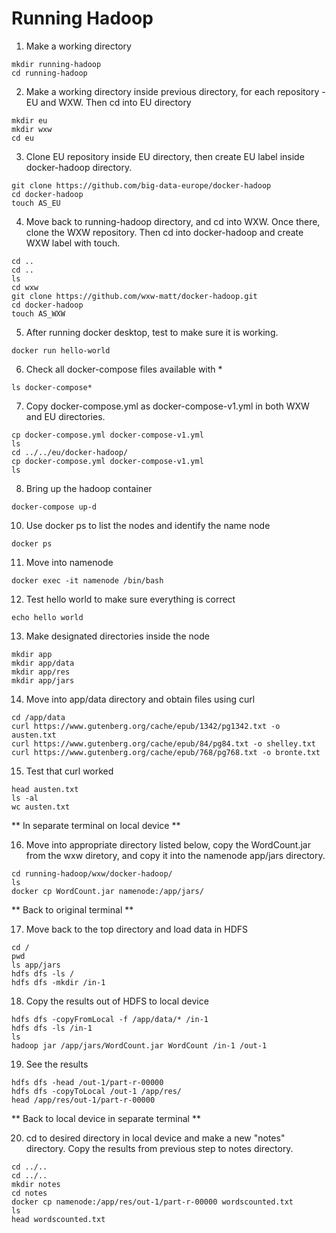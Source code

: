 # Running Hadoop

1. Make a working directory
```
mkdir running-hadoop
cd running-hadoop
```

2. Make a working directory inside previous directory, for each repository - EU and WXW. Then cd into EU directory
```
mkdir eu
mkdir wxw
cd eu
```

3. Clone EU repository inside EU directory, then create EU label inside docker-hadoop directory.
```
git clone https://github.com/big-data-europe/docker-hadoop
cd docker-hadoop
touch AS_EU
```
4. Move back to running-hadoop directory, and cd into WXW. Once there, clone the WXW repository. Then cd into docker-hadoop and create WXW label with touch.
```
cd ..
cd ..
ls
cd wxw
git clone https://github.com/wxw-matt/docker-hadoop.git
cd docker-hadoop
touch AS_WXW
```
5. After running docker desktop, test to make sure it is working.
```
docker run hello-world
```
6. Check all docker-compose files available with *
```
ls docker-compose*
```
7. Copy docker-compose.yml as docker-compose-v1.yml in both WXW and EU directories.
```
cp docker-compose.yml docker-compose-v1.yml
ls
cd ../../eu/docker-hadoop/
cp docker-compose.yml docker-compose-v1.yml
ls
```
8. Bring up the hadoop container
```
docker-compose up-d
```
10. Use docker ps to list the nodes and identify the name node
```
docker ps
```
11. Move into namenode
```
docker exec -it namenode /bin/bash
```
12. Test hello world to make sure everything is correct
```
echo hello world
```
13. Make designated directories inside the node
```
mkdir app
mkdir app/data
mkdir app/res
mkdir app/jars
```
14. Move into app/data directory and obtain files using curl
```
cd /app/data
curl https://www.gutenberg.org/cache/epub/1342/pg1342.txt -o austen.txt
curl https://www.gutenberg.org/cache/epub/84/pg84.txt -o shelley.txt
curl https://www.gutenberg.org/cache/epub/768/pg768.txt -o bronte.txt
```
15. Test that curl worked
```
head austen.txt
ls -al
wc austen.txt
```

** In separate terminal on local device **

16. Move into appropriate directory listed below, copy the WordCount.jar from the wxw diretory, and copy it into the namenode app/jars directory.
```
cd running-hadoop/wxw/docker-hadoop/
ls
docker cp WordCount.jar namenode:/app/jars/
```

** Back to original terminal **

17. Move back to the top directory and load data in HDFS
```
cd /
pwd
ls app/jars
hdfs dfs -ls /
hdfs dfs -mkdir /in-1
```
18. Copy the results out of HDFS to local device
```
hdfs dfs -copyFromLocal -f /app/data/* /in-1
hdfs dfs -ls /in-1
ls
hadoop jar /app/jars/WordCount.jar WordCount /in-1 /out-1
```
19. See the results
```
hdfs dfs -head /out-1/part-r-00000
hdfs dfs -copyToLocal /out-1 /app/res/
head /app/res/out-1/part-r-00000
```

** Back to local device in separate terminal **

20. cd to desired directory in local device and make a new "notes" directory. Copy the results from previous step to notes directory.
```
cd ../..
cd ../..
mkdir notes
cd notes
docker cp namenode:/app/res/out-1/part-r-00000 wordscounted.txt
ls
head wordscounted.txt
```
